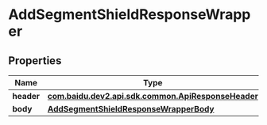 

# AddSegmentShieldResponseWrapper


## Properties

Name | Type | Description | Notes
------------ | ------------- | ------------- | -------------
**header** | [**com.baidu.dev2.api.sdk.common.ApiResponseHeader**](com.baidu.dev2.api.sdk.common.ApiResponseHeader.md) |  |  [optional]
**body** | [**AddSegmentShieldResponseWrapperBody**](AddSegmentShieldResponseWrapperBody.md) |  |  [optional]



